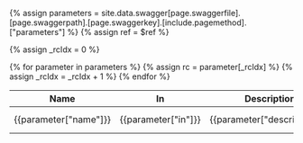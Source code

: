 {% assign parameters = site.data.swagger[page.swaggerfile].[page.swaggerpath].[page.swaggerkey].[include.pagemethod].["parameters"] %}
{% assign ref = $ref %}

{% assign _rcIdx = 0 %}
<table>
    <thead>
        <tr>
            <th>Name</th> 
            <th>In</th>
            <th>Description</th>
            <th>Required</th>
            <th>Type</th>
        </tr>
    </thead>
    <tbody>
        {% for parameter in parameters %}
            {% assign rc = parameter[_rcIdx] %}
            <tr>
            <td>{{parameter["name"]}}</td>
            <td>{{parameter["in"]}}</td>
            <td>{{parameter["description"]}}</td>
            <td>{{parameter["required"]}}</td>
            <td>{{parameter["schema"]["type"]}}</td>           
            </tr>
            {% assign _rcIdx = _rcIdx + 1 %}        
        {% endfor %}      
    </tbody>
</table>